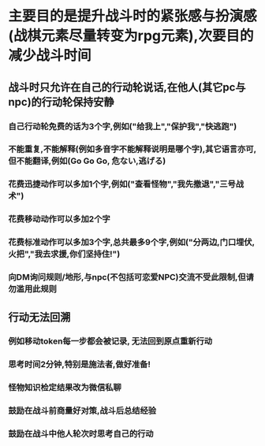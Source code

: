# 主要目的是提升战斗时的紧张感与扮演感(战棋元素尽量转变为rpg元素),次要目的减少战斗时间 #   
## 战斗时只允许在自己的行动轮说话,在他人(其它pc与npc)的行动轮保持安静 ##  
### 自己行动轮免费的话为3个字,例如("给我上","保护我","快逃跑") ###  
### 不能重复,不能解释(例如多音字不能解释说明是哪个字),其它语言亦可,但不能翻译,例如(Go Go Go, 危ない,逃げる) ###  
### 花费迅捷动作可以多加1个字,例如("查看怪物","我先撤退","三号战术") ###   
### 花费移动动作可以多加2个字 ###  
### 花费标准动作可以多加3个字,总共最多9个字,例如("分两边,门口埋伏,火把","我去求援,你们坚持住!") ###   
### 向DM询问规则/地形,与npc(不包括可恋爱NPC)交流不受此限制,但请勿滥用此规则 ###   
## 行动无法回溯 ##   
### 例如移动token每一步都会被记录, 无法回到原点重新行动 ###   
### 思考时间2分钟,特别是施法者,做好准备! ###         
### 怪物知识检定结果改为微信私聊 ###         
### 鼓励在战斗前商量好对策,战斗后总结经验 ###        
### 鼓励在战斗中他人轮次时思考自己的行动 ###        